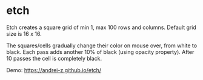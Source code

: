 # etch
Etch creates a square grid of min 1, max 100 rows and columns. Default grid size is 16 x 16.

The squares/cells gradually change their color on mouse over, from white to black.
Each pass adds another 10% of black (using opacity property).
After 10 passes the cell is completely black.

Demo:
https://andrei-z.github.io/etch/
